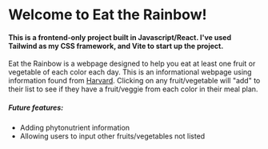 # Welcome to Eat the Rainbow!

#### This is a frontend-only project built in Javascript/React. I've used Tailwind as my CSS framework, and Vite to start up the project.

Eat the Rainbow is a webpage designed to help you eat at least one fruit or vegetable of each color each day. This is an informational webpage using information found from [Harvard](https://www.health.harvard.edu/blog/phytonutrients-paint-your-plate-with-the-colors-of-the-rainbow-2019042516501). Clicking on any fruit/vegetable will "add" to their list to see if they have a fruit/veggie from each color in their meal plan.

##### Future features:

- Adding phytonutrient information
- Allowing users to input other fruits/vegetables not listed
